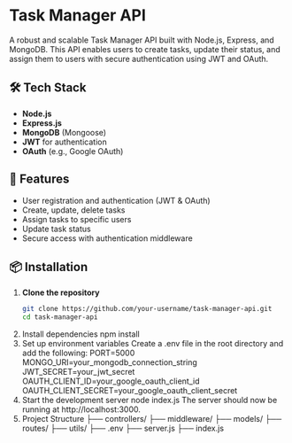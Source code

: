 # Task Manager API

A robust and scalable Task Manager API built with Node.js, Express, and MongoDB. This API enables users to create tasks, update their status, and assign them to users with secure authentication using JWT and OAuth.

## 🛠 Tech Stack

- **Node.js**
- **Express.js**
- **MongoDB** (Mongoose)
- **JWT** for authentication
- **OAuth** (e.g., Google OAuth)

## 🚀 Features

- User registration and authentication (JWT & OAuth)
- Create, update, delete tasks
- Assign tasks to specific users
- Update task status
- Secure access with authentication middleware

## 📦 Installation

1. **Clone the repository**
   ```bash
   git clone https://github.com/your-username/task-manager-api.git
   cd task-manager-api
2. Install dependencies
npm install
3. Set up environment variables
  Create a .env file in the root directory and add the following:
      PORT=5000
      MONGO_URI=your_mongodb_connection_string
      JWT_SECRET=your_jwt_secret
      OAUTH_CLIENT_ID=your_google_oauth_client_id
      OAUTH_CLIENT_SECRET=your_google_oauth_client_secret
4. Start the development server
    node index.js
The server should now be running at http://localhost:3000.
5. Project Structure
    ├── controllers/
    ├── middleware/
    ├── models/
    ├── routes/
    ├── utils/
    ├── .env
    ├── server.js
    ├── index.js
   

   
